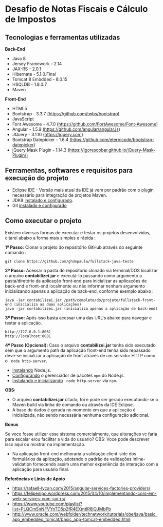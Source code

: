 # Desafio de Notas Fiscais e Cálculo de Impostos

## Tecnologias e ferramentas utilizadas

**Back-End** 
* Java 8
* Jersey Framework - 2.14
* JAX-RS - 2.0.1
* Hibernate - 5.1.0.Final
* Tomcat 8 Embdded - 8.0.15
* HSQLDB - 1.8.0.7
* Maven

**Front-End**
* HTML5
* Bootstrap - 3.3.7 [(https://github.com/twbs/bootstrap)](https://github.com/twbs/bootstrap)
* JavaScript
* Font Awesome - 4.7.0 [(https://github.com/FortAwesome/Font-Awesome)](https://github.com/FortAwesome/Font-Awesome)
* Angular - 1.5.9 [(https://github.com/angular/angular.js)](https://github.com/angular/angular.js)
* JQuery - 3.1.10 [(https://jquery.com)](https://jquery.com)
* Bootstrap Datepicker - 1.6.4 [(https://github.com/eternicode/bootstrap-datepicker)](https://github.com/eternicode/bootstrap-datepicker)
* jQuery Mask Plugin - 1.14.3 [(https://igorescobar.github.io/jQuery-Mask-Plugin/)](https://igorescobar.github.io/jQuery-Mask-Plugin/)

## Ferramentas, softwares e requisitos para execução do projeto

* [Eclipse IDE](https://eclipse.org/) - Versão mais atual da IDE já vem por padrão com o [plugin](http://www.eclipse.org/m2e/) necessário para integração de projetos Maven.
* JDK8 [instalado e configurado](http://www.devmedia.com.br/instalacao-e-configuracao-do-pacote-java-jdk/23749).
* Git [instalado e configurado](https://git-scm.com/book/pt-br/v1/Primeiros-passos-Instalando-Git) 


## Como executar o projeto 

Existem diversas formas de executar e testar os projetos desenvolvidos, citarei abaixo a forma mais simples e rápida :

**1º Passo:** Clonar o projeto do repositório GitHub através do seguinte comando :
	
	git clone https://github.com/ghdepaula/fullstack-java-teste

**2º Passo:** Acessar a pasta do repositório clonado via terminal/DOS localizar o arquivo **contabilizei.jar** e executá-lo passando como argumento a pasta/diretório da aplicação front-end para inicializar as aplicações de back-end e front-end localmente ou não informar nenhum argumento inicializando apenas a aplicação de back-end, conforme exemplo abaixo :
	
	java -jar contabilizei.jar /path/completo/do/projeto/fullstack-front-end (inicializa as duas aplicações)
	java -jar contabilizei.jar (inicializa apenas a aplicação de back-end)

**3º Passo:** Após isso basta acessar uma das URL's abaixo para navegar e testar a aplicação.
	
	http://127.0.0.1:8081
	http://localhost:8081

**4º Passo (Opcional):** Caso o arquivo **contabilizei.jar** tenha sido executado sem que o argumento path da aplicação front-end tenha sido repassado deve-se inicializar a aplicação de front através de um servidor HTTP como o `` node http-server``.

* [Instalando](https://nodejs.org/en/download/) Node.js.
* [Configurando](http://blog.teamtreehouse.com/install-node-js-npm-windows) o gerenciador de pacotes ``npm`` do Node.js.
* [Instalando e inicializando](https://www.npmjs.com/package/http-server) `` node http-server`` via ``npm``.

**OBS:**

* O arquivo **contabilizei.jar** citado, foi e pode ser gerado executando-se o Maven build via linha de comando ou através da IDE Eclipse.
* A base de dados é gerada no momento em que a aplicação é inicializada, não sendo necessária nenhuma configuração adicional.

**Bonus**

Se voce fosse utilizar esse sistema comercialmente, que alterações vc faria para escalar e/ou facilitar a vida do usuario? OBS: Voce pode descrever isso aqui ou mostrar na implementação.

* Na aplicação front-end melhoraria a validação client-side dos formulários da aplicação, adotando o padrão de validações inline-validation fornecendo assim uma melhor experiência de interação com a aplicação para usuário final.

**Referências e Links de Apoio**

* https://rafaell-lycan.com/2015/angular-services-factories-providers/
* https://felipenipo.wordpress.com/2015/04/10/implementando-cors-em-web-services-com-jax-rs/
* https://www.youtube.com/playlist?list=PLQCmSnNFVYnTD5p2fR4EXmtlR6jQJMbPb
* http://www.oracle.com/webfolder/technetwork/tutorials/obe/java/basic_app_embedded_tomcat/basic_app-tomcat-embedded.html


 

